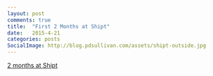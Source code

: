 ```yaml
---
layout: post
comments: true
title:  "First 2 Months at Shipt"
date:   2015-4-21
categories: posts
SocialImage: http://blog.pdsullivan.com/assets/shipt-outside.jpg
---
```


<script async src="https://static.medium.com/embed.js"></script><a class="m-story" data-collapsed="true" href="https://medium.com/@pdsullivan/2-months-at-shipt-30033ba62995">2 months at Shipt</a>
